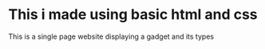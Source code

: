 # This i made using basic html and css
This is a single page website displaying a gadget and its types
